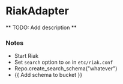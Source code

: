 # RiakAdapter

** TODO: Add description **


### Notes

* Start Riak
* Set `search` option to `on` in `etc/riak.conf`
* Repo.create_search_schema("whatever")
* {{ Add schema to bucket }}
